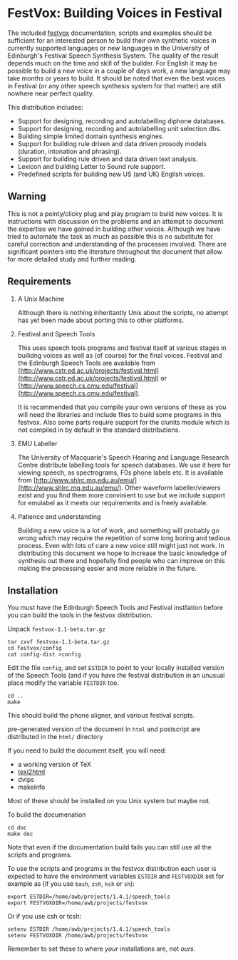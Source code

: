 # FestVox: Building Voices in Festival

The included [festvox](http://www.festvox.org) documentation, scripts
and examples should be sufficient for an interested person to build
their own synthetic voices in currently supported languages or new
languages in the University of Edinburgh's Festival Speech Synthesis
System.  The quality of the result depends much on the time and skill
of the builder.  For English it may be possible to build a new voice
in a couple of days work, a new language may take months or years to
build.  It should be noted that even the best voices in Festival (or
any other speech synthesis system for that matter) are still nowhere
near perfect quality.

This distribution includes:

  * Support for designing, recording and autolabelling diphone databases.
  * Support for designing, recording and autolabelling unit selection dbs.
  * Building simple limited domain synthesis engines.
  * Support for building rule driven and data driven prosody models
    (duration, intonation and phrasing).
  * Support for building rule driven and data driven text analysis.
  * Lexicon and building Letter to Sound rule support.
  * Predefined scripts for building new US (and UK) English voices.

## Warning

This is not a pointy/clicky plug and play program to build new voices.
It is instructions with discussion on the problems and an attempt to
document the expertise we have gained in building other voices.
Although we have tried to automate the task as much as possible this
is no substitute for careful correction and understanding of the
processes involved.  There are significant pointers into the
literature throughout the document that allow for more detailed study
and further reading.

## Requirements

1.  A Unix Machine

    Although there is nothing inheritantly Unix about the scripts, no
    attempt has yet been made about porting this to other platforms.

2.  Festival and Speech Tools

    This uses speech tools programs and festival itself at various
    stages in builidng voices as well as (of course) for the final
    voices.  Festival and the Edinburgh Speech Tools are available from
    [http://www.cstr.ed.ac.uk/projects/festival.html](http://www.cstr.ed.ac.uk/projects/festival.html)
    or
    [http://www.speech.cs.cmu.edu/festival](http://www.speech.cs.cmu.edu/festival).

    It is recommended that you compile your own versions of these
    as you will need the libraries and include files to build some
    programs in this festvox.  Also some parts require support for
    the clunits module which is not compiled in by default in the
    standard distributions.

3.  EMU Labeller

    The University of Macquarie's Speech Hearing and Language Research
    Centre distribute labelling tools for speech databases.  We use
    it here for viewing speech, as spectrograms, F0s phone labels etc.
    It is available from 
    [http://www.shlrc.mq.edu.au/emu/](http://www.shlrc.mq.edu.au/emu/).
    Other waveform labeller/viewers exist and you find them more convinient
    to use but we include support for emulabel as it meets our requirements
    and is freely available.

4.  Patience and understanding

    Building a new voice is a lot of work, and something will probably
    go wrong which may require the repetition of some long boring and
    tedious process.  Even with lots of care a new voice still might 
    just not work.  In distributing this document we hope to increase the
    basic knowledge of synthesis out there and hopefully find people 
    who can improve on this making the processing easier and more reliable
    in the future.

## Installation

You must have the Edinburgh Speech Tools and Festival instllation
before you can build the tools in the festvox distribution.

Unpack `festvox-1.1-beta.tar.gz`

    tar zxvf festvox-1.1-beta.tar.gz
    cd festvox/config
    cat config-dist >config

Edit the file `config`, and set `ESTDIR` to point to your
locally installed version of the Speech Tools (and if you have the
festival distribution in an unusual place modify the variable `FESTDIR`
too.

    cd ..
    make

This should build the phone aligner, and various festival scripts.  

pre-generated version of the document in `html` and postscript are
distributed in the `html/` directory

If you need to build the document itself, you will need:
    
  * a working version of TeX
  * [texi2html](http://wwwinfo.cern.ch/dis/texi2html/)
  * dvips
  * makeinfo

Most of these should be installed on you Unix system but maybe not.

To build the documenation
   
    cd doc
    make doc

Note that even if the documentation build fails you can still use all
the scripts and programs.  

To use the scripts and programs in the festvox distribution each
user is expected to have the environment variables `ESTDIR` and
`FESTVOXDIR` set for example as (if you use `bash`, `zsh`, `ksh` or `sh`):

    export ESTDIR=/home/awb/projects/1.4.1/speech_tools
    export FESTVOXDIR=/home/awb/projects/festvox

Or if you use csh or tcsh:

    setenv ESTDIR /home/awb/projects/1.4.1/speech_tools
    setenv FESTVOXDIR /home/awb/projects/festvox

Remember to set these to where *your* installations are, not *ours*.
